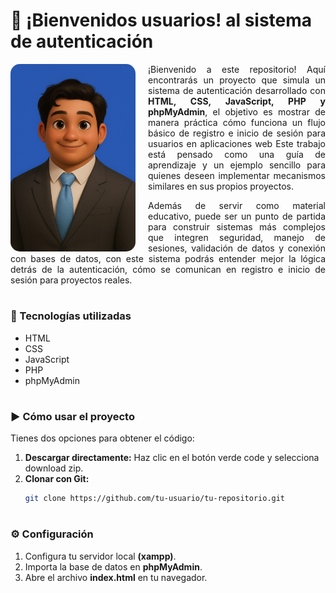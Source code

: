 # 👋 ¡Bienvenidos usuarios! al sistema de autenticación
<img src="/imagen_presentacion.png" alt="Presentación" width="200" align="left" style="margin-right:20px; border-radius:15px;">  
<p style="text-align: justify;">
    ¡Bienvenido a este repositorio!
    Aquí encontrarás un proyecto que simula un sistema de autenticación desarrollado con <b>HTML, CSS, JavaScript, PHP y phpMyAdmin</b>, el objetivo es mostrar de manera práctica cómo funciona un flujo básico de registro e inicio de sesión para usuarios en aplicaciones web Este trabajo está pensado como una guía de aprendizaje y un ejemplo sencillo para quienes deseen implementar mecanismos similares en sus propios proyectos.
</p>
<p style="text-align: justify;">
    Además de servir como material educativo, puede ser un punto de partida para construir sistemas más complejos que integren seguridad, manejo de sesiones, validación de datos y conexión con bases de datos, con este sistema podrás entender mejor la lógica detrás de la autenticación, cómo se comunican en registro e inicio de sesión para proyectos reales.
</p>

#
### 📂 Tecnologías utilizadas
* HTML
* CSS
* JavaScript
* PHP
* phpMyAdmin
#
### ▶️ Cómo usar el proyecto
Tienes dos opciones para obtener el código:
1. **Descargar directamente:**
   Haz clic en el botón verde code y selecciona download zip.
2. **Clonar con Git:**
   ```bash
   git clone https://github.com/tu-usuario/tu-repositorio.git
   ```
#
### ⚙️ Configuración
1. Configura tu servidor local **(xampp)**.
2. Importa la base de datos en **phpMyAdmin**.
3. Abre el archivo **index.html** en tu navegador.